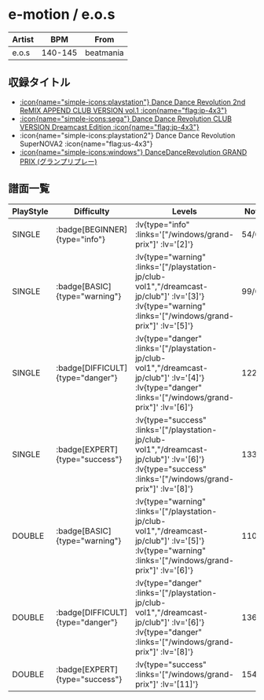 # e-motion / e.o.s

|Artist|BPM|From|
|------|---|----|
|e.o.s|140-145|beatmania|

## 収録タイトル

- [:icon{name="simple-icons:playstation"} Dance Dance Revolution 2nd ReMIX APPEND CLUB VERSION vol.1 :icon{name="flag:jp-4x3"}](/playstation-jp/club-vol1)
- [:icon{name="simple-icons:sega"} Dance Dance Revolution CLUB VERSION Dreamcast Edition :icon{name="flag:jp-4x3"}](/dreamcast-jp/club)
- :icon{name="simple-icons:playstation2"} Dance Dance Revolution SuperNOVA2 :icon{name="flag:us-4x3"}
- [:icon{name="simple-icons:windows"} DanceDanceRevolution GRAND PRIX (グランプリプレー)](/windows/grand-prix)

## 譜面一覧

|PlayStyle|Difficulty|Levels|Notes|Movie|
|---------|----------|------|-----|-----|
|SINGLE| :badge[BEGINNER]{type="info"} | :lv{type="info" :links='["/windows/grand-prix"]' :lv='[2]'} |54/0||
|SINGLE| :badge[BASIC]{type="warning"} | :lv{type="warning" :links='["/playstation-jp/club-vol1","/dreamcast-jp/club"]' :lv='[3]'}  :lv{type="warning" :links='["/windows/grand-prix"]' :lv='[5]'} |99/0||
|SINGLE| :badge[DIFFICULT]{type="danger"} | :lv{type="danger" :links='["/playstation-jp/club-vol1","/dreamcast-jp/club"]' :lv='[4]'}  :lv{type="danger" :links='["/windows/grand-prix"]' :lv='[6]'} |122/0||
|SINGLE| :badge[EXPERT]{type="success"} | :lv{type="success" :links='["/playstation-jp/club-vol1","/dreamcast-jp/club"]' :lv='[6]'}  :lv{type="success" :links='["/windows/grand-prix"]' :lv='[8]'} |133/0||
|DOUBLE| :badge[BASIC]{type="warning"} | :lv{type="warning" :links='["/playstation-jp/club-vol1","/dreamcast-jp/club"]' :lv='[5]'}  :lv{type="warning" :links='["/windows/grand-prix"]' :lv='[6]'} |110/0||
|DOUBLE| :badge[DIFFICULT]{type="danger"} | :lv{type="danger" :links='["/playstation-jp/club-vol1","/dreamcast-jp/club"]' :lv='[6]'}  :lv{type="danger" :links='["/windows/grand-prix"]' :lv='[8]'} |136/0||
|DOUBLE| :badge[EXPERT]{type="success"} | :lv{type="success" :links='["/windows/grand-prix"]' :lv='[11]'} |154/17||
